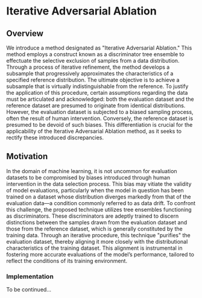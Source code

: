 # Iterative Adversarial Ablation

## Overview

We introduce a method designated as "Iterative Adversarial
Ablation." This method employs a construct known as a discriminator tree
ensemble to effectuate the selective exclusion of samples from a data
distribution. Through a process of iterative refinement, the method develops a
subsample that progressively approximates the characteristics of a specified
reference distribution. The ultimate objective is to achieve a subsample that is
virtually indistinguishable from the reference. To justify the application of
this procedure, certain assumptions regarding the data must be articulated and
acknowledged: both the evaluation dataset and the reference dataset are presumed
to originate from identical distributions. However, the evaluation dataset is
subjected to a biased sampling process, often the result of human intervention.
Conversely, the reference dataset is presumed to be devoid of such biases. This
differentiation is crucial for the applicability of the Iterative Adversarial
Ablation method, as it seeks to rectify these introduced discrepancies.

## Motivation

In the domain of machine learning, it is not uncommon for evaluation datasets to
be compromised by biases introduced through human intervention in the data
selection process. This bias may vitiate the validity of model evaluations,
particularly when the model in question has been trained on a dataset whose
distribution diverges markedly from that of the evaluation data—a condition
commonly referred to as data drift. To confront this challenge, the proposed
technique utilizes tree ensembles functioning as discriminators. These
discriminators are adeptly trained to discern distinctions between the samples
drawn from the evaluation dataset and those from the reference dataset, which is
generally constituted by the training data. Through an iterative
procedure, this technique "purifies" the evaluation dataset, thereby aligning it
more closely with the distributional characteristics of the training dataset.
This alignment is instrumental in fostering more accurate evaluations of the
model’s performance, tailored to reflect the conditions of its training
environment.

### Implementation

To be continued...



